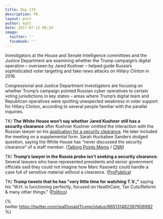 ```yaml
---
title: Day 174
description: TK.
layout: post
author: matt
date: 2017-07-12 08:24
image:
  twitter: ''
  facebook: ''
---
```



Investigators at the House and Senate Intelligence committees and the Justice Department are examining whether the Trump campaign’s digital operation – overseen by Jared Kushner – helped guide Russia’s sophisticated voter targeting and fake news attacks on Hillary Clinton in 2016.

Congressional and Justice Department investigators are focusing on whether Trump’s campaign pointed Russian cyber operatives to certain voting jurisdictions in key states – areas where Trump’s digital team and Republican operatives were spotting unexpected weakness in voter support for Hillary Clinton, according to several people familiar with the parallel inquiries.

TK/ **The White House won’t say whether Jared Kushner still has a security clearance** after Kushner Kushner omitted the interaction with the Russian lawyer on his [application for a security clearance](https://whatthefuckjusthappenedtoday.com/2017/07/11/Day-173/#2-the-email-sent-to-trump-jr-said-th). He later included the meeting on a supplemental form. Sarah Huckabee Sanders dodged question, saying the White House has “never discussed the security clearance” of a staff member. ([Talking Points Memo](http://talkingpointsmemo.com/livewire/white-house-wont-say-kushner-has-security-clearance) / [CNN](http://www.cnn.com/2017/07/12/politics/kushner-trump-jr-russia-email-chain/index.html))

TK/ **Trump’s lawyer in the Russia probe isn't seeking a security clearance**. Several lawyers who have represented presidents and senior government officials said they could not imagine how Marc Kasowitz could handle a case full of sensitive material without a clearance. ([ProPublica](https://www.propublica.org/article/trump-russia-lawyer-marc-kasowitz-alcohol-security-clearance))

TK/ **Trump tweets that he has "very little time for watching T.V.,"** saying his "W.H. is functioning perfectly, focused on HealthCare, Tax Cuts/Reform & many other things." ([Politico](http://www.politico.com/story/2017/07/12/trump-tweet-i-have-little-time-to-watch-tv-240447))

{% twitter https://twitter.com/realDonaldTrump/status/885131482397908992 %}